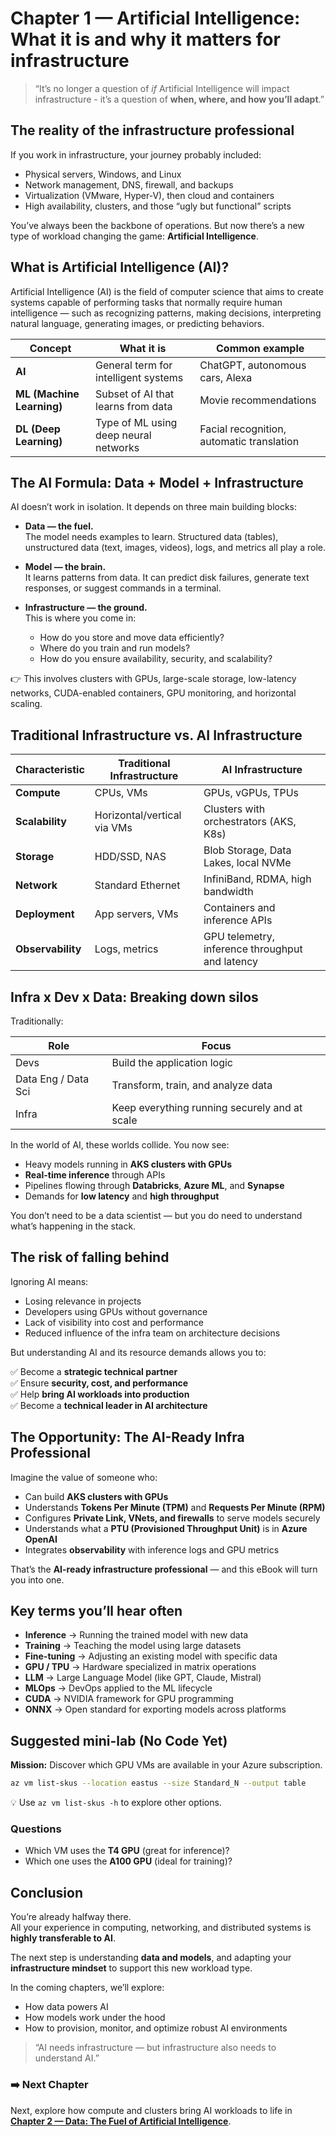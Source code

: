 # Chapter 1 — Artificial Intelligence: What it is and why it matters for infrastructure

> “It’s no longer a question of *if* Artificial Intelligence will impact infrastructure - it’s a question of **when, where, and how you’ll adapt**.”

## The reality of the infrastructure professional

If you work in infrastructure, your journey probably included:

- Physical servers, Windows, and Linux  
- Network management, DNS, firewall, and backups  
- Virtualization (VMware, Hyper-V), then cloud and containers  
- High availability, clusters, and those “ugly but functional” scripts  

You’ve always been the backbone of operations. But now there’s a new type of workload changing the game: **Artificial Intelligence**.

## What is Artificial Intelligence (AI)?

Artificial Intelligence (AI) is the field of computer science that aims to create systems capable of performing tasks that normally require human intelligence — such as recognizing patterns, making decisions, interpreting natural language, generating images, or predicting behaviors.

| Concept | What it is | Common example |
|----------|-------------|----------------|
| **AI** | General term for intelligent systems | ChatGPT, autonomous cars, Alexa |
| **ML (Machine Learning)** | Subset of AI that learns from data | Movie recommendations |
| **DL (Deep Learning)** | Type of ML using deep neural networks | Facial recognition, automatic translation |

## The AI Formula: Data + Model + Infrastructure

AI doesn’t work in isolation. It depends on three main building blocks:

- **Data — the fuel.**  
  The model needs examples to learn. Structured data (tables), unstructured data (text, images, videos), logs, and metrics all play a role.

- **Model — the brain.**  
  It learns patterns from data. It can predict disk failures, generate text responses, or suggest commands in a terminal.

- **Infrastructure — the ground.**  
  This is where you come in:  
  - How do you store and move data efficiently?  
  - Where do you train and run models?  
  - How do you ensure availability, security, and scalability?

👉 This involves clusters with GPUs, large-scale storage, low-latency networks, CUDA-enabled containers, GPU monitoring, and horizontal scaling.

## Traditional Infrastructure vs. AI Infrastructure

| Characteristic | Traditional Infrastructure | AI Infrastructure |
|----------------|-----------------------------|-------------------|
| **Compute** | CPUs, VMs | GPUs, vGPUs, TPUs |
| **Scalability** | Horizontal/vertical via VMs | Clusters with orchestrators (AKS, K8s) |
| **Storage** | HDD/SSD, NAS | Blob Storage, Data Lakes, local NVMe |
| **Network** | Standard Ethernet | InfiniBand, RDMA, high bandwidth |
| **Deployment** | App servers, VMs | Containers and inference APIs |
| **Observability** | Logs, metrics | GPU telemetry, inference throughput and latency |

## Infra x Dev x Data: Breaking down silos

Traditionally:

| Role | Focus |
|------|--------|
| Devs | Build the application logic |
| Data Eng / Data Sci | Transform, train, and analyze data |
| Infra | Keep everything running securely and at scale |

In the world of AI, these worlds collide. You now see:

- Heavy models running in **AKS clusters with GPUs**  
- **Real-time inference** through APIs  
- Pipelines flowing through **Databricks**, **Azure ML**, and **Synapse**  
- Demands for **low latency** and **high throughput**

You don’t need to be a data scientist — but you do need to understand what’s happening in the stack.

## The risk of falling behind

Ignoring AI means:

- Losing relevance in projects  
- Developers using GPUs without governance  
- Lack of visibility into cost and performance  
- Reduced influence of the infra team on architecture decisions  

But understanding AI and its resource demands allows you to:

✅ Become a **strategic technical partner**  
✅ Ensure **security, cost, and performance**  
✅ Help **bring AI workloads into production**  
✅ Become a **technical leader in AI architecture**

## The Opportunity: The AI-Ready Infra Professional

Imagine the value of someone who:

- Can build **AKS clusters with GPUs**  
- Understands **Tokens Per Minute (TPM)** and **Requests Per Minute (RPM)**  
- Configures **Private Link, VNets, and firewalls** to serve models securely  
- Understands what a **PTU (Provisioned Throughput Unit)** is in **Azure OpenAI**  
- Integrates **observability** with inference logs and GPU metrics  

That’s the **AI-ready infrastructure professional** — and this eBook will turn you into one.

## Key terms you’ll hear often

- **Inference** → Running the trained model with new data  
- **Training** → Teaching the model using large datasets  
- **Fine-tuning** → Adjusting an existing model with specific data  
- **GPU / TPU** → Hardware specialized in matrix operations  
- **LLM** → Large Language Model (like GPT, Claude, Mistral)  
- **MLOps** → DevOps applied to the ML lifecycle  
- **CUDA** → NVIDIA framework for GPU programming  
- **ONNX** → Open standard for exporting models across platforms  

## Suggested mini-lab (No Code Yet)

**Mission:** Discover which GPU VMs are available in your Azure subscription.

```bash
az vm list-skus --location eastus --size Standard_N --output table
```

💡 Use `az vm list-skus -h` to explore other options.

### Questions

- Which VM uses the **T4 GPU** (great for inference)?  
- Which one uses the **A100 GPU** (ideal for training)?

## Conclusion

You’re already halfway there.  
All your experience in computing, networking, and distributed systems is **highly transferable to AI**.

The next step is understanding **data and models**, and adapting your **infrastructure mindset** to support this new workload type.

In the coming chapters, we’ll explore:

- How data powers AI  
- How models work under the hood  
- How to provision, monitor, and optimize robust AI environments  

> “AI needs infrastructure — but infrastructure also needs to understand AI.”

### ➡️ Next Chapter

Next, explore how compute and clusters bring AI workloads to life in [**Chapter 2 — Data: The Fuel of Artificial Intelligence**](02-data.md).
